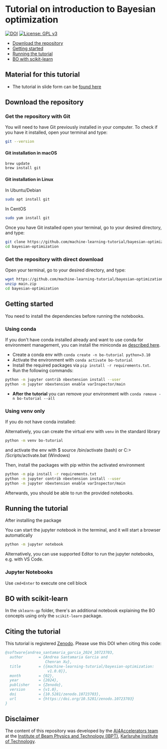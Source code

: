 # Tutorial on introduction to Bayesian optimization

[![DOI](https://zenodo.org/badge/759758537.svg)](https://zenodo.org/doi/10.5281/zenodo.10723702)
[![License: GPL v3](https://img.shields.io/badge/License-GPLv3-blue.svg)](https://www.gnu.org/licenses/gpl-3.0)

- [Download the repository](#download-the-repository)
- [Getting started](#getting-started)
- [Running the tutorial](#running-the-tutorial)
- [BO with scikit-learn](#bo-with-scikit-learn)

## Material for this tutorial

- The tutorial in slide form can be [found here](https://machine-learning-tutorial.github.io/bayesian-optimization/#/)

## Download the repository

### Get the repository with Git

You will need to have Git previously installed in your computer.
To check if you have it installed, open your terminal and type:

``` bash
git --version
```

#### Git installation in macOS

``` bash
brew update
brew install git
```

#### Git installation in Linux

In Ubuntu/Debian

``` bash
sudo apt install git
```

In CentOS

``` bash
sudo yum install git
```

Once you have Git installed open your terminal, go to your desired directory, and type:

``` bash
git clone https://github.com/machine-learning-tutorial/bayesian-optimization
cd bayesian-optimization
```

### Get the repository with direct download

Open your terminal, go to your desired directory, and type:

``` bash
wget https://github.com/machine-learning-tutorial/bayesian-optimization/archive/refs/heads/main.zip
unzip main.zip
cd bayesian-optimization
```

## Getting started

You need to install the dependencies before running the notebooks.

### Using conda

If you don't have conda installed already and want to use conda for environment management, you can install the miniconda as [described here](https://docs.conda.io/projects/miniconda/en/latest/miniconda-install.html).

- Create a conda env with `conda create -n bo-tutorial python=3.10`
- Activate the environment with `conda activate bo-tutorial`
- Install the required packages via `pip install -r requirements.txt`.
- Run the following commands:

```bash
python -m jupyter contrib nbextension install --user
python -m jupyter nbextension enable varInspector/main
```

- **After the tutorial** you can remove your environment with `conda remove -n bo-tutorial --all`

### Using venv only

If you do not have conda installed:

Alternatively, you can create the virtual env with `venv` in the standard library

```bash
python -m venv bo-tutorial
```

and activate the env with $ source <venv>/bin/activate (bash) or C:> <venv>/Scripts/activate.bat (Windows)

Then, install the packages with pip within the activated environment

```bash
python -m pip install -r requirements.txt
python -m jupyter contrib nbextension install --user
python -m jupyter nbextension enable varInspector/main
```

Afterwards, you should be able to run the provided notebooks.

## Running the tutorial

After installing the package

You can start the jupyter notebook in the terminal, and it will start a browser automatically

```bash
python -m jupyter notebook
```

Alternatively, you can use supported Editor to run the jupyter notebooks, e.g. with VS Code.

### Jupyter Notebooks

Use `cmd+Enter` to execute one cell block

## BO with scikit-learn

In the `sklearn-gp` folder, there's an additional notebook explaining the BO concepts using only the `scikit-learn` package.

## Citing the tutorial

This tutorial is registered [Zenodo](https://doi.org/10.5281/zenodo.10723703).
Please use this DOI when citing this code:

```bibtex
@software{andrea_santamaria_garcia_2024_10723703,
  author       = {Andrea Santamaria Garcia and
                  Chenran Xu},
  title        = {{machine-learning-tutorial/bayesian-optimization: 
                   v1.0.0}},
  month        = {02},
  year         = {2024},
  publisher    = {Zenodo},
  version      = {v1.0},
  doi          = {10.5281/zenodo.10723703},
  url          = {https://doi.org/10.5281/zenodo.10723703}
}
```

## Disclaimer

The content of this repository was developed by the [AI4Accelerators team](https://www.ibpt.kit.edu/AI4Accelerators.php) at the [Institute of Beam Physics and Technology (IBPT)](https://www.ibpt.kit.edu/), [Karlsruhe Institute of Technology](https://www.kit.edu/english/).
